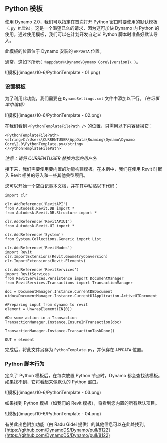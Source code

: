 

## Python 模板

使用 Dynamo 2.0，我们可以指定在首次打开 Python 窗口时要使用的默认模板```（.py 扩展名）```。这是一个渴望已久的请求，因为这可加快 Dynamo 内 Python 的使用。通过使用模板，我们可以在计划开发自定义 Python 脚本时准备好默认导入。

此模板的位置位于 Dynamo 安装的 ```APPDATA``` 位置。

通常，这如下所示```( %appdata%\Dynamo\Dynamo Core\{version}\ )```。

![模板](images/10-6/PythonTemplate - 01.png)

### 设置模板

为了利用此功能，我们需要在 ```DynamoSettings.xml``` 文件中添加以下行。*（在记事本中编辑）*

![模板](images/10-6/PythonTemplate - 02.png)

在我们看到 ```<PythonTemplateFilePath />``` 的位置，只需用以下内容替换它：

```
<PythonTemplateFilePath>
<string>C:\Users\CURRENTUSER\AppData\Roaming\Dynamo\Dynamo Core\2.0\PythonTemplate.py</string>
</PythonTemplateFilePath>
```

*注意：请将 CURRENTUSER 替换为您的用户名*

接下来，我们需要使用要内置的功能构建模板。在本例中，我们在使用 Revit 时嵌入 Revit 相关的导入和一些其他典型项目。

您可以开始一个空白记事本文档，并在其中粘贴以下代码：

```
import clr

clr.AddReference('RevitAPI')
from Autodesk.Revit.DB import *
from Autodesk.Revit.DB.Structure import *

clr.AddReference('RevitAPIUI')
from Autodesk.Revit.UI import *

clr.AddReference('System')
from System.Collections.Generic import List

clr.AddReference('RevitNodes')
import Revit
clr.ImportExtensions(Revit.GeometryConversion)
clr.ImportExtensions(Revit.Elements)

clr.AddReference('RevitServices')
import RevitServices
from RevitServices.Persistence import DocumentManager
from RevitServices.Transactions import TransactionManager

doc = DocumentManager.Instance.CurrentDBDocument
uidoc=DocumentManager.Instance.CurrentUIApplication.ActiveUIDocument

#Preparing input from dynamo to revit
element = UnwrapElement(IN[0])

#Do some action in a Transaction
TransactionManager.Instance.EnsureInTransaction(doc)

TransactionManager.Instance.TransactionTaskDone()

OUT = element
```

完成后，将此文件另存为 ```PythonTemplate.py```，并保存在 ```APPDATA``` 位置。

### Python 脚本行为

定义了 Python 模板后，在每次放置 Python 节点时，Dynamo 都会查找该模板。如果找不到，它将看起来像默认的 Python 窗口。

![模板](images/10-6/PythonTemplate - 03.png)

如果找到 Python 模板（如我们的 Revit 模板），将看到您内置的所有默认项目。

![模板](images/10-6/PythonTemplate - 04.png)

有关此出色附加功能（由 Radu Gidei 提供）的其他信息可以在此处找到。[https://github.com/DynamoDS/Dynamo/pull/8122](https://github.com/DynamoDS/Dynamo/pull/8122)


